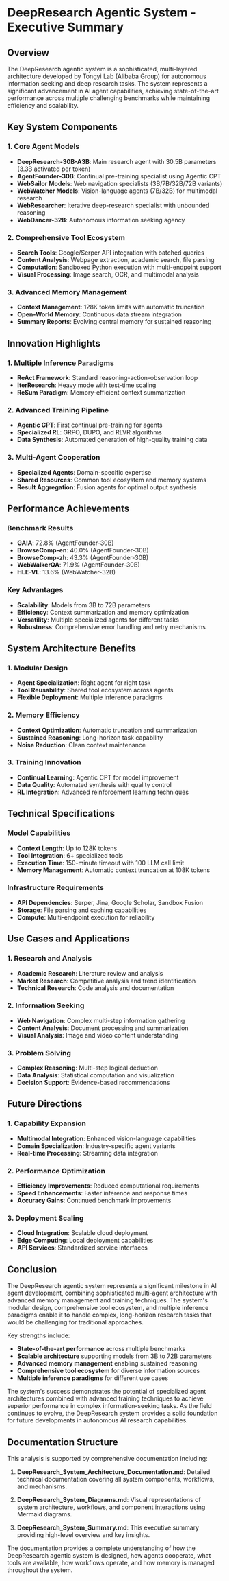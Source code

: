 # DeepResearch Agentic System - Executive Summary

## Overview

The DeepResearch agentic system is a sophisticated, multi-layered architecture developed by Tongyi Lab (Alibaba Group) for autonomous information seeking and deep research tasks. The system represents a significant advancement in AI agent capabilities, achieving state-of-the-art performance across multiple challenging benchmarks while maintaining efficiency and scalability.

## Key System Components

### 1. Core Agent Models
- **DeepResearch-30B-A3B**: Main research agent with 30.5B parameters (3.3B activated per token)
- **AgentFounder-30B**: Continual pre-training specialist using Agentic CPT
- **WebSailor Models**: Web navigation specialists (3B/7B/32B/72B variants)
- **WebWatcher Models**: Vision-language agents (7B/32B) for multimodal research
- **WebResearcher**: Iterative deep-research specialist with unbounded reasoning
- **WebDancer-32B**: Autonomous information seeking agency

### 2. Comprehensive Tool Ecosystem
- **Search Tools**: Google/Serper API integration with batched queries
- **Content Analysis**: Webpage extraction, academic search, file parsing
- **Computation**: Sandboxed Python execution with multi-endpoint support
- **Visual Processing**: Image search, OCR, and multimodal analysis

### 3. Advanced Memory Management
- **Context Management**: 128K token limits with automatic truncation
- **Open-World Memory**: Continuous data stream integration
- **Summary Reports**: Evolving central memory for sustained reasoning

## Innovation Highlights

### 1. Multiple Inference Paradigms
- **ReAct Framework**: Standard reasoning-action-observation loop
- **IterResearch**: Heavy mode with test-time scaling
- **ReSum Paradigm**: Memory-efficient context summarization

### 2. Advanced Training Pipeline
- **Agentic CPT**: First continual pre-training for agents
- **Specialized RL**: GRPO, DUPO, and RLVR algorithms
- **Data Synthesis**: Automated generation of high-quality training data

### 3. Multi-Agent Cooperation
- **Specialized Agents**: Domain-specific expertise
- **Shared Resources**: Common tool ecosystem and memory systems
- **Result Aggregation**: Fusion agents for optimal output synthesis

## Performance Achievements

### Benchmark Results
- **GAIA**: 72.8% (AgentFounder-30B)
- **BrowseComp-en**: 40.0% (AgentFounder-30B)
- **BrowseComp-zh**: 43.3% (AgentFounder-30B)
- **WebWalkerQA**: 71.9% (AgentFounder-30B)
- **HLE-VL**: 13.6% (WebWatcher-32B)

### Key Advantages
- **Scalability**: Models from 3B to 72B parameters
- **Efficiency**: Context summarization and memory optimization
- **Versatility**: Multiple specialized agents for different tasks
- **Robustness**: Comprehensive error handling and retry mechanisms

## System Architecture Benefits

### 1. Modular Design
- **Agent Specialization**: Right agent for right task
- **Tool Reusability**: Shared tool ecosystem across agents
- **Flexible Deployment**: Multiple inference paradigms

### 2. Memory Efficiency
- **Context Optimization**: Automatic truncation and summarization
- **Sustained Reasoning**: Long-horizon task capability
- **Noise Reduction**: Clean context maintenance

### 3. Training Innovation
- **Continual Learning**: Agentic CPT for model improvement
- **Data Quality**: Automated synthesis with quality control
- **RL Integration**: Advanced reinforcement learning techniques

## Technical Specifications

### Model Capabilities
- **Context Length**: Up to 128K tokens
- **Tool Integration**: 6+ specialized tools
- **Execution Time**: 150-minute timeout with 100 LLM call limit
- **Memory Management**: Automatic context truncation at 108K tokens

### Infrastructure Requirements
- **API Dependencies**: Serper, Jina, Google Scholar, Sandbox Fusion
- **Storage**: File parsing and caching capabilities
- **Compute**: Multi-endpoint execution for reliability

## Use Cases and Applications

### 1. Research and Analysis
- **Academic Research**: Literature review and analysis
- **Market Research**: Competitive analysis and trend identification
- **Technical Research**: Code analysis and documentation

### 2. Information Seeking
- **Web Navigation**: Complex multi-step information gathering
- **Content Analysis**: Document processing and summarization
- **Visual Analysis**: Image and video content understanding

### 3. Problem Solving
- **Complex Reasoning**: Multi-step logical deduction
- **Data Analysis**: Statistical computation and visualization
- **Decision Support**: Evidence-based recommendations

## Future Directions

### 1. Capability Expansion
- **Multimodal Integration**: Enhanced vision-language capabilities
- **Domain Specialization**: Industry-specific agent variants
- **Real-time Processing**: Streaming data integration

### 2. Performance Optimization
- **Efficiency Improvements**: Reduced computational requirements
- **Speed Enhancements**: Faster inference and response times
- **Accuracy Gains**: Continued benchmark improvements

### 3. Deployment Scaling
- **Cloud Integration**: Scalable cloud deployment
- **Edge Computing**: Local deployment capabilities
- **API Services**: Standardized service interfaces

## Conclusion

The DeepResearch agentic system represents a significant milestone in AI agent development, combining sophisticated multi-agent architecture with advanced memory management and training techniques. The system's modular design, comprehensive tool ecosystem, and multiple inference paradigms enable it to handle complex, long-horizon research tasks that would be challenging for traditional approaches.

Key strengths include:
- **State-of-the-art performance** across multiple benchmarks
- **Scalable architecture** supporting models from 3B to 72B parameters
- **Advanced memory management** enabling sustained reasoning
- **Comprehensive tool ecosystem** for diverse information sources
- **Multiple inference paradigms** for different use cases

The system's success demonstrates the potential of specialized agent architectures combined with advanced training techniques to achieve superior performance in complex information-seeking tasks. As the field continues to evolve, the DeepResearch system provides a solid foundation for future developments in autonomous AI research capabilities.

## Documentation Structure

This analysis is supported by comprehensive documentation including:

1. **DeepResearch_System_Architecture_Documentation.md**: Detailed technical documentation covering all system components, workflows, and mechanisms.

2. **DeepResearch_System_Diagrams.md**: Visual representations of system architecture, workflows, and component interactions using Mermaid diagrams.

3. **DeepResearch_System_Summary.md**: This executive summary providing high-level overview and key insights.

The documentation provides a complete understanding of how the DeepResearch agentic system is designed, how agents cooperate, what tools are available, how workflows operate, and how memory is managed throughout the system.